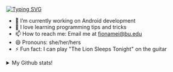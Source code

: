 
[![Typing SVG](https://readme-typing-svg.herokuapp.com/?lines=Hello,+my+name+is+Fiona!;Welcome+to+my+Github+:D&color=000000)](https://git.io/typing-svg)

- 🌱 I’m currently working on Android development
- 🤔 I love learning programming tips and tricks
- 📫 How to reach me: Email me at <a href=mailto:fionamei@bu.edu target="blank">fionamei@bu.edu</a>
- 😄 Pronouns: she/her/hers
- ⚡ Fun fact: I can play "The Lion Sleeps Tonight" on the guitar 


<details>
 <summary>My Github stats!</summary>
 
  ![](./profile-3d-contrib/profile-season-animate.svg)
  
</details>


<!--  ### My Github Stats
![](./profile-3d-contrib/profile-season-animate.svg)

[![Fiona's GitHub stats](https://github-readme-stats.vercel.app/api?username=fionamei)](https://github.com/anuraghazra/github-readme-stats)
[![Top Langs](https://github-readme-stats.vercel.app/api/top-langs/?username=fionamei&layout=compact)](https://github.com/anuraghazra/github-readme-stats)
 -->
 

<!--
**fionamei/fionamei** is a ✨ _special_ ✨ repository because its `README.md` (this file) appears on your GitHub profile.

Here are some ideas to get you started:

- 🔭 I’m currently working on ...
- 🌱 I’m currently learning ...
- 👯 I’m looking to collaborate on ...
- 🤔 I’m looking for help with ...
- 💬 Ask me about ...
- 📫 How to reach me: ...
- 😄 Pronouns: ...
- ⚡ Fun fact: ...
-->

